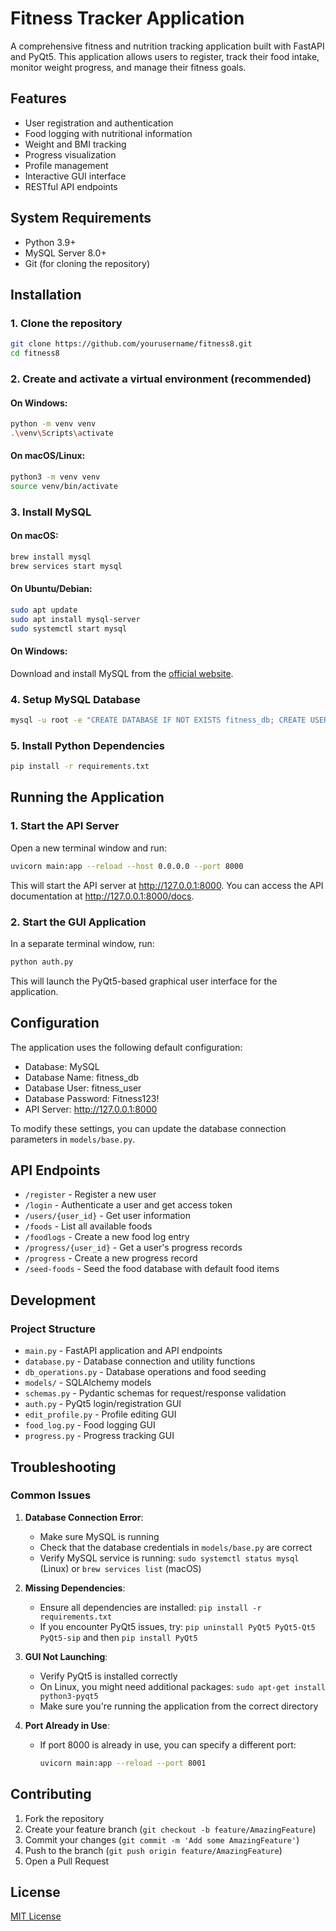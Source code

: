 # Fitness Tracker Application

A comprehensive fitness and nutrition tracking application built with FastAPI and PyQt5. This application allows users to register, track their food intake, monitor weight progress, and manage their fitness goals.

## Features

- User registration and authentication
- Food logging with nutritional information
- Weight and BMI tracking
- Progress visualization
- Profile management
- Interactive GUI interface
- RESTful API endpoints

## System Requirements

- Python 3.9+
- MySQL Server 8.0+
- Git (for cloning the repository)

## Installation

### 1. Clone the repository

```bash
git clone https://github.com/yourusername/fitness8.git
cd fitness8
```

### 2. Create and activate a virtual environment (recommended)

#### On Windows:
```bash
python -m venv venv
.\venv\Scripts\activate
```

#### On macOS/Linux:
```bash
python3 -m venv venv
source venv/bin/activate
```

### 3. Install MySQL

#### On macOS:
```bash
brew install mysql
brew services start mysql
```

#### On Ubuntu/Debian:
```bash
sudo apt update
sudo apt install mysql-server
sudo systemctl start mysql
```

#### On Windows:
Download and install MySQL from the [official website](https://dev.mysql.com/downloads/installer/).

### 4. Setup MySQL Database

```bash
mysql -u root -e "CREATE DATABASE IF NOT EXISTS fitness_db; CREATE USER IF NOT EXISTS 'fitness_user'@'localhost' IDENTIFIED BY 'Fitness123!'; GRANT ALL PRIVILEGES ON fitness_db.* TO 'fitness_user'@'localhost'; FLUSH PRIVILEGES;"
```

### 5. Install Python Dependencies

```bash
pip install -r requirements.txt
```

## Running the Application

### 1. Start the API Server

Open a new terminal window and run:
```bash
uvicorn main:app --reload --host 0.0.0.0 --port 8000
```

This will start the API server at http://127.0.0.1:8000. You can access the API documentation at http://127.0.0.1:8000/docs.

### 2. Start the GUI Application

In a separate terminal window, run:
```bash
python auth.py
```

This will launch the PyQt5-based graphical user interface for the application.

## Configuration

The application uses the following default configuration:
- Database: MySQL
- Database Name: fitness_db
- Database User: fitness_user
- Database Password: Fitness123!
- API Server: http://127.0.0.1:8000

To modify these settings, you can update the database connection parameters in `models/base.py`.

## API Endpoints

- `/register` - Register a new user
- `/login` - Authenticate a user and get access token
- `/users/{user_id}` - Get user information
- `/foods` - List all available foods
- `/foodlogs` - Create a new food log entry
- `/progress/{user_id}` - Get a user's progress records
- `/progress` - Create a new progress record
- `/seed-foods` - Seed the food database with default food items

## Development

### Project Structure

- `main.py` - FastAPI application and API endpoints
- `database.py` - Database connection and utility functions
- `db_operations.py` - Database operations and food seeding
- `models/` - SQLAlchemy models
- `schemas.py` - Pydantic schemas for request/response validation
- `auth.py` - PyQt5 login/registration GUI
- `edit_profile.py` - Profile editing GUI
- `food_log.py` - Food logging GUI
- `progress.py` - Progress tracking GUI

## Troubleshooting

### Common Issues

1. **Database Connection Error**:
   - Make sure MySQL is running
   - Check that the database credentials in `models/base.py` are correct
   - Verify MySQL service is running: `sudo systemctl status mysql` (Linux) or `brew services list` (macOS)

2. **Missing Dependencies**:
   - Ensure all dependencies are installed: `pip install -r requirements.txt`
   - If you encounter PyQt5 issues, try: `pip uninstall PyQt5 PyQt5-Qt5 PyQt5-sip` and then `pip install PyQt5`

3. **GUI Not Launching**:
   - Verify PyQt5 is installed correctly
   - On Linux, you might need additional packages: `sudo apt-get install python3-pyqt5`
   - Make sure you're running the application from the correct directory

4. **Port Already in Use**:
   - If port 8000 is already in use, you can specify a different port:
     ```bash
     uvicorn main:app --reload --port 8001
     ```

## Contributing

1. Fork the repository
2. Create your feature branch (`git checkout -b feature/AmazingFeature`)
3. Commit your changes (`git commit -m 'Add some AmazingFeature'`)
4. Push to the branch (`git push origin feature/AmazingFeature`)
5. Open a Pull Request

## License

[MIT License](LICENSE) 